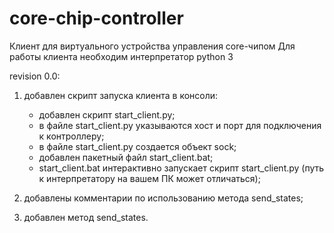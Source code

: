 # core-chip-controller
Клиент для виртуального устройства управления core-чипом
Для работы клиента необходим интерпретатор python 3

revision 0.0:

1) добавлен скрипт запуска клиента в консоли:
    
    - добавлен скрипт start_client.py;
    - в файле start_client.py указываются хост и порт для подключения к контроллеру;
    - в файле start_client.py создается объект sock;
    - добавлен пакетный файл start_client.bat;
    - start_client.bat интерактивно запускает скрипт start_client.py (путь к интерпретатору на вашем ПК может отличаться);

2) добавлены комментарии по использованию метода send_states;
3) добавлен метод send_states.
